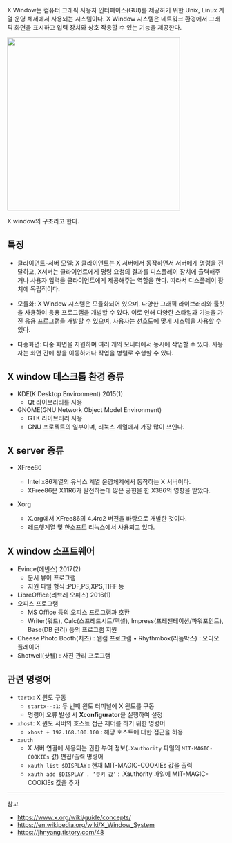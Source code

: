 
X Window는 컴퓨터 그래픽 사용자 인터페이스(GUI)를 제공하기 위한 Unix, Linux 계열 운영 체제에서 사용되는 시스템이다. X Window 시스템은 네트워크 환경에서 그래픽 화면을 표시하고 입력 장치와 상호 작용할 수 있는 기능을 제공한다.

<img src="https://github.com/rlaisqls/rlaisqls/assets/81006587/b622a5c8-4d94-4889-ab66-c9332400e0fd" height=400px>

X window의 구조라고 한다.

## 특징

- 클라이언트-서버 모델: X 클라이언트는 X 서버에서 동작하면서 서버에게 명령을 전달하고, X서버는 클라이언트에게 명령 요청의 결과를 디스플레이 장치에 출력해주거나 사용자 입력을 클라이언트에게 제공해주는 역할을 한다. 따라서 디스플레이 장치에 독립적이다.

- 모듈화: X Window 시스템은 모듈화되어 있으며, 다양한 그래픽 라이브러리와 툴킷을 사용하여 응용 프로그램을 개발할 수 있다. 이로 인해 다양한 스타일과 기능을 가진 응용 프로그램을 개발할 수 있으며, 사용자는 선호도에 맞게 시스템을 사용할 수 있다.

- 다중화면: 다중 화면을 지원하며 여러 개의 모니터에서 동시에 작업할 수 있다. 사용자는 화면 간에 창을 이동하거나 작업을 병렬로 수행할 수 있다.

## X window 데스크톱 환경 종류

- KDE(K Desktop Environment) 2015(1)
    - Qt 라이브러리를 사용
- GNOME(GNU Network Object Model Environment)
    - GTK 라이브러리 사용
    - GNU 프로젝트의 일부이며, 리눅스 계열에서 가장 많이 쓰인다.

## X server 종류

- XFree86
    - Intel x86계열의 유닉스 계열 운영체계에서 동작하는 X 서버이다. 
    - XFree86은 X11R6가 발전하는데 많은 공헌을 한 X386의 영향을 받았다.

- Xorg
    - X.org에서 XFree86의 4.4rc2 버전을 바탕으로 개발한 것이다.
    - 레드햇계열 및 한소프트 리눅스에서 사용되고 있다.

## X window 소프트웨어

- Evince(에빈스) 2017(2)
    - 문서 뷰어 프로그램
    - 지원 파일 형식 :PDF,PS,XPS,TIFF 등
- LibreOffice(리브레 오피스) 2016(1)
- 오피스 프로그램
    - MS Office 등의 오피스 프로그램과 호환
    - Writer(워드), Calc(스프레드시트/엑셀), Impress(프레젠테이션/파워포인트), Base(DB 관리) 등의 프로그램 지원
- Cheese Photo Booth(치즈) : 웹캠 프로그램 • Rhythmbox(리듬박스) : 오디오 플레이어
- Shotwell(샷웰) : 사진 관리 프로그램

## 관련 명령어 

- `tartx`: X 윈도 구동
    - `startx--:1`: 두 번째 윈도 터미널에 X 윈도를 구동
    - 명령어 오류 발생 시 **Xconfigurator**을 실행하여 설정
- `xhost`: X 윈도 서버의 호스트 접근 제어를 하기 위한 명령어
    - `xhost + 192.168.100.100` : 해당 호스트에 대한 접근을 허용
- `xauth`
    - X 서버 연결에 사용되는 권한 부여 정보(`.Xauthority` 파일의 `MIT-MAGIC-COOKIEs` 값) 편집/출력 명령어
    - `xauth list $DISPLAY` : 현재 MIT-MAGIC-COOKIEs 값을 출력
    - `xauth add $DISPLAY . ‘쿠키 값’` : .Xauthority 파일에 MIT-MAGIC-COOKIEs 값을 추가

---
참고
- https://www.x.org/wiki/guide/concepts/
- https://en.wikipedia.org/wiki/X_Window_System
- https://jhnyang.tistory.com/48